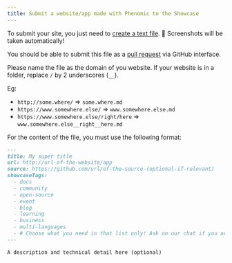 ```yaml
---
title: Submit a website/app made with Phenomic to the Showcase
---
```


To submit your site, you just need to
[create a text file](https://github.com/MoOx/phenomic/new/master/docs/content/showcase/entry/).
🚀 Screenshots will be taken automatically!

You should be able to submit this file as a
[pull request](https://help.github.com/articles/creating-a-pull-request/)
via GitHub interface.

Please name the file as the domain of you website. If your website is in a folder, replace ``/`` by 2 underscores (``__``).

Eg:
- ``http://some.where/`` => ``some.where.md``
- ``https://www.somewhere.else/`` => ``www.somewhere.else.md``
- ``https://www.somewhere.else/right/here`` => ``www.somewhere.else__right__here.md``

For the content of the file, you must use the following format:

```md
---
title: My super title
url: http://url-of-the-website/app
source: https://github.com/url/of-the-source-(optional-if-relevant)
showcaseTags:
  - docs
  - community
  - open-source
  - event
  - blog
  - learning
  - business
  - multi-languages
  - # Choose what you need in that list only! Ask on our chat if you are not sure :)
---

A description and technical detail here (optional)
```
